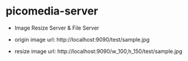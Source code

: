 # picomedia-server

- Image Resize Server & File Server


- origin image url: http://localhost:9090/test/sample.jpg
- resize image url: http://localhost:9090/w_100,h_150/test/sample.jpg
